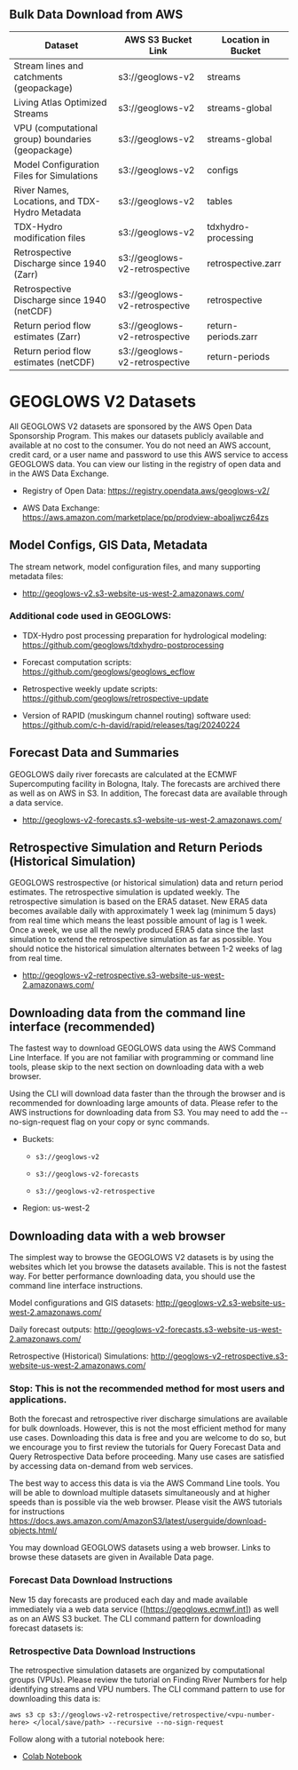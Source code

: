 ## Bulk Data Download from AWS

| Dataset                                           | AWS S3 Bucket Link              | Location in Bucket  |
|---------------------------------------------------|---------------------------------|---------------------|
| Stream lines and catchments (geopackage)          | s3://geoglows-v2                | streams             |
| Living Atlas Optimized Streams                    | s3://geoglows-v2                | streams-global      |
| VPU (computational group) boundaries (geopackage) | s3://geoglows-v2                | streams-global      |
| Model Configuration Files for Simulations         | s3://geoglows-v2                | configs             |
| River Names, Locations, and TDX-Hydro Metadata    | s3://geoglows-v2                | tables              |
| TDX-Hydro modification files                      | s3://geoglows-v2                | tdxhydro-processing |
| Retrospective Discharge since 1940 (Zarr)         | s3://geoglows-v2-retrospective  | retrospective.zarr  |
| Retrospective Discharge since 1940 (netCDF)       | s3://geoglows-v2-retrospective  | retrospective       |
| Return period flow estimates (Zarr)               | s3://geoglows-v2-retrospective  | return-periods.zarr |
| Return period flow estimates (netCDF)             | s3://geoglows-v2-retrospective  | return-periods      |


# GEOGLOWS V2 Datasets
All GEOGLOWS V2 datasets are sponsored by the AWS Open Data Sponsorship Program. This makes our datasets publicly available and available at no cost to the consumer. You do not need an AWS account, credit card, or a user name and password to use this AWS service to access GEOGLOWS data. You can view our listing in the registry of open data and in the AWS Data Exchange.

* Registry of Open Data: https://registry.opendata.aws/geoglows-v2/

* AWS Data Exchange: https://aws.amazon.com/marketplace/pp/prodview-aboaljwcz64zs 

## Model Configs, GIS Data, Metadata
The stream network, model configuration files, and many supporting metadata files:

* http://geoglows-v2.s3-website-us-west-2.amazonaws.com/

### Additional code used in GEOGLOWS:

* TDX-Hydro post processing preparation for hydrological modeling: https://github.com/geoglows/tdxhydro-postprocessing 

* Forecast computation scripts: https://github.com/geoglows/geoglows_ecflow 

* Retrospective weekly update scripts: https://github.com/geoglows/retrospective-update 

* Version of RAPID (muskingum channel routing) software used: https://github.com/c-h-david/rapid/releases/tag/20240224 

## Forecast Data and Summaries
GEOGLOWS daily river forecasts are calculated at the ECMWF Supercomputing facility in Bologna, Italy. The forecasts are archived there as well as on AWS in S3. In addition, The forecast data are available through a data service.

* http://geoglows-v2-forecasts.s3-website-us-west-2.amazonaws.com/ 

## Retrospective Simulation and Return Periods (Historical Simulation)
GEOGLOWS restrospective (or historical simulation) data and return period estimates. The retrospective simulation is updated weekly. The retrospective simulation is based on the ERA5 dataset. New ERA5 data becomes available daily with approximately 1 week lag (minimum 5 days) from real time which means the least possible amount of lag is 1 week. Once a week, we use all the newly produced ERA5 data since the last simulation to extend the retrospective simulation as far as possible. You should notice the historical simulation alternates between 1-2 weeks of lag from real time. 

* http://geoglows-v2-retrospective.s3-website-us-west-2.amazonaws.com/

## Downloading data from the command line interface (recommended)
The fastest way to download GEOGLOWS data using the AWS Command Line Interface. If you are not familiar with programming or command line tools, please skip to the next section on downloading data with a web browser.

Using the CLI will download data faster than the through the browser and is recommended for downloading large amounts of data. Please refer to the AWS instructions for downloading data from S3. You may need to add the --no-sign-request flag on your copy or sync commands. 

* Buckets:

    * `s3://geoglows-v2`

    * `s3://geoglows-v2-forecasts`

    * `s3://geoglows-v2-retrospective`

* Region: us-west-2

## Downloading data with a web browser
The simplest way to browse the GEOGLOWS V2 datasets is by using the websites which let you browse the datasets available. This is not the fastest way. For better performance downloading data, you should use the command line interface instructions.

Model configurations and GIS datasets: http://geoglows-v2.s3-website-us-west-2.amazonaws.com/

Daily forecast outputs: http://geoglows-v2-forecasts.s3-website-us-west-2.amazonaws.com/ 

Retrospective (Historical) Simulations: http://geoglows-v2-retrospective.s3-website-us-west-2.amazonaws.com/


### Stop: This is not the recommended method for most users and applications.

Both the forecast and retrospective river discharge simulations are available for bulk downloads. However, this is not the most efficient method for many use cases. Downloading this data is free and you are welcome to do so, but we encourage you to first review the tutorials for Query Forecast Data and Query Retrospective Data before proceeding. Many use cases are satisfied by accessing data on-demand from web services.

The best way to access this data is via the AWS Command Line tools. You will be able to download multiple datasets simultaneously and at higher speeds than is possible via the web browser. Please visit the AWS tutorials for instructions https://docs.aws.amazon.com/AmazonS3/latest/userguide/download-objects.html/

You may download GEOGLOWS datasets using a web browser. Links to browse these datasets are given in Available Data page.

### Forecast Data Download Instructions
New 15 day forecasts are produced each day and made available immediately via a web data service ([https://geoglows.ecmwf.int]) as well as on an AWS S3 bucket. The CLI command pattern for downloading forecast datasets is:

### Retrospective Data Download Instructions
The retrospective simulation datasets are organized by computational groups (VPUs). Please review the tutorial on Finding River Numbers for help identifying streams and VPU numbers. The CLI command pattern to use for downloading this data is:

`aws s3 cp s3://geoglows-v2-retrospective/retrospective/<vpu-number-here> </local/save/path> --recursive --no-sign-request`

Follow along with a tutorial notebook here:

* [Colab Notebook](https://colab.research.google.com/drive/1jU915e-OrSnawi_OJkEH7gj4Pznu4qzu?usp=share_link)
